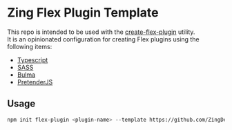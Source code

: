 # Zing Flex Plugin Template

This repo is intended to be used with the [create-flex-plugin](https://www.npmjs.com/package/create-flex-plugin) utility.  
It is an opinionated configuration for creating Flex plugins using the following items:

-   [Typescript](https://www.typescriptlang.org/)
-   [SASS](https://sass-lang.com/)
-   [Bulma](https://bulma.io/)
-   [PretenderJS](https://github.com/pretenderjs/pretender)

## Usage

```sh
npm init flex-plugin <plugin-name> --template https://github.com/ZingDevLimited/zing-flex-plugin-template/tree/1.0.3
```
